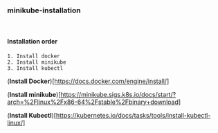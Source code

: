 ### minikube-installation


<br>

#### Installation order
    1. Install docker
    2. Install minikube
    3. Install kubectl 



(**Install Docker**)[https://docs.docker.com/engine/install/]

(**Install minikube**)[https://minikube.sigs.k8s.io/docs/start/?arch=%2Flinux%2Fx86-64%2Fstable%2Fbinary+download]

(**Install Kubectl**)[https://kubernetes.io/docs/tasks/tools/install-kubectl-linux/]
















